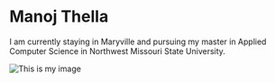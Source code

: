 # Manoj Thella
I am currently staying in Maryville and pursuing my master in Applied Computer Science in  Northwest Missouri State University.

![This is my image](P1010132.JPG)